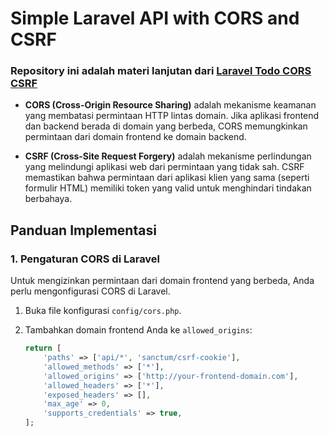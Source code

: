 # Simple Laravel API with CORS and CSRF

### Repository ini adalah materi lanjutan dari [Laravel Todo CORS CSRF](https://github.com/arifswn/Laravel_Todo_Cors_Csrf)

- **CORS (Cross-Origin Resource Sharing)** adalah mekanisme keamanan yang membatasi permintaan HTTP lintas domain. Jika aplikasi frontend dan backend berada di domain yang berbeda, CORS memungkinkan permintaan dari domain frontend ke domain backend.

- **CSRF (Cross-Site Request Forgery)** adalah mekanisme perlindungan yang melindungi aplikasi web dari permintaan yang tidak sah. CSRF memastikan bahwa permintaan dari aplikasi klien yang sama (seperti formulir HTML) memiliki token yang valid untuk menghindari tindakan berbahaya.

## Panduan Implementasi

### 1. **Pengaturan CORS di Laravel**

Untuk mengizinkan permintaan dari domain frontend yang berbeda, Anda perlu mengonfigurasi CORS di Laravel.

1. Buka file konfigurasi `config/cors.php`.
2. Tambahkan domain frontend Anda ke `allowed_origins`:

   ```php
   return [
       'paths' => ['api/*', 'sanctum/csrf-cookie'],
       'allowed_methods' => ['*'],
       'allowed_origins' => ['http://your-frontend-domain.com'],
       'allowed_headers' => ['*'],
       'exposed_headers' => [],
       'max_age' => 0,
       'supports_credentials' => true,
   ];
   ```
